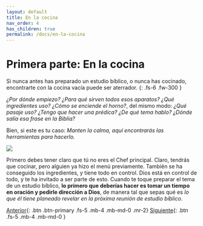 ```yaml
---
layout: default
title: En la cocina
nav_order: 4
has_children: true
permalink: /docs/en-la-cocina
---
```


# Primera parte: En la cocina

Si nunca antes has preparado un estudio bíblico, o nunca has cocinado, encontrarte con la cocina vacía puede ser aterrador.
{: .fs-6 .fw-300 }

*¿Por dónde empiezo? ¿Para qué sirven todos esos aparatos? ¿Qué ingredientes uso? ¿Cómo se enciende el horno?*, del mismo modo: *¿Qué pasaje uso? ¿Tengo que hacer una prédica? ¿De qué tema hablo? ¿Dónde salía esa frase en la Biblia?* 

Bien, si este es tu caso: *Manten la calma, aquí encontrarás las herramientas para hacerlo.*

![]({{site.baseurl}}/assets/images/Chef.png)

Primero debes tener claro que tú no eres el Chef principal. Claro, tendrás que cocinar, pero alguien ya hizo el menú previamente. También se ha conseguido los ingredientes, y tiene todo en control. Dios está en control
de todo, y te ha invitado a ser parte de esto. Cuando te toque preparar el tema de un estudio bíblico, **lo primero que deberías hacer es tomar un tiempo en oración y pedirle dirección a Dios**, de manera tal que sepas qué es *lo que él tiene planeado revelar en la próxima reunión de estudio bíblico*. 

[Anterior]({{site.baseurl}}/docs/preparemos-la-cena/){: .btn .btn-primary .fs-5 .mb-4 .mb-md-0 .mr-2} [Siguiente]({{site.baseurl}}/docs/en-la-cocina/escogiendo-que-cocinar/){: .btn .fs-5 .mb-4 .mb-md-0 }